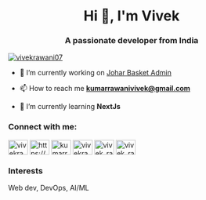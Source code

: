 <h1 align="center">Hi 👋, I'm Vivek</h1>
<h3 align="center">A passionate developer from India</h3>


<p align="left"> <a href="https://twitter.com/vivekrawani07" target="blank"><img src="https://img.shields.io/twitter/follow/vivekrawani07?logo=twitter&style=for-the-badge" alt="vivekrawani07" /></a> </p>

- 🔭 I’m currently working on [Johar Basket Admin](https://github.com/vivekrawani/sturdy-umbrella)

- 📫 How to reach me **kumarrawanivivek@gmail.com**

- 🌱 I’m currently learning **NextJs**
<h3 align="left">Connect with me:</h3>
<p align="left">
<a href="https://twitter.com/vivekrawani07" target="blank"><img align="center" src="https://raw.githubusercontent.com/rahuldkjain/github-profile-readme-generator/master/src/images/icons/Social/twitter.svg" alt="vivekrawani07" height="30" width="40" /></a>
<a href="https://www.codechef.com/users/https://www.codechef.com/users/vivek015" target="blank"><img align="center" src="https://cdn.jsdelivr.net/npm/simple-icons@3.1.0/icons/codechef.svg" alt="https://www.codechef.com/users/vivek015" height="30" width="40" /></a>
<a href="https://www.hackerrank.com/kumarrawanivivek" target="blank"><img align="center" src="https://raw.githubusercontent.com/rahuldkjain/github-profile-readme-generator/master/src/images/icons/Social/hackerrank.svg" alt="kumarrawanivivek" height="30" width="40" /></a>
<a href="https://codeforces.com/profile/vivekrawani" target="blank"><img align="center" src="https://raw.githubusercontent.com/rahuldkjain/github-profile-readme-generator/master/src/images/icons/Social/codeforces.svg" alt="vivekrawani" height="30" width="40" /></a>
<a href="https://www.leetcode.com/atticus_lin" target="blank"><img align="center" src="https://raw.githubusercontent.com/rahuldkjain/github-profile-readme-generator/master/src/images/icons/Social/leet-code.svg" alt="vivek_rawani" height="30" width="40" /></a>
<a href="https://auth.geeksforgeeks.org/user/vivek_rawani" target="blank"><img align="center" src="https://raw.githubusercontent.com/rahuldkjain/github-profile-readme-generator/master/src/images/icons/Social/geeks-for-geeks.svg" alt="vivek_rawani" height="30" width="40" /></a>
</p>
<h3>Interests </h3>
<p>Web dev, DevOps, AI/ML</p>
